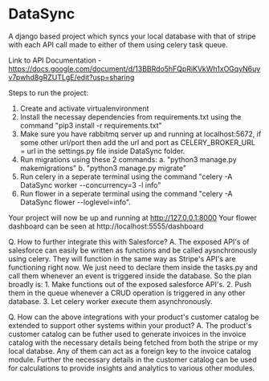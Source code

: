 # DataSync
A django based project which syncs your local database with that of stripe with each API call made to either of them using celery task queue.

Link to API Documentation - https://docs.google.com/document/d/13BBRdo5hFQpRiKVkWh1xOGqyN6uyv7pwhd8gRZUTLgE/edit?usp=sharing

Steps to run the project:
1. Create and activate virtualenvironment
2. Install the necessay dependencies from requirements.txt using the command "pip3 install -r requirements.txt"
3. Make sure you have rabbitmq server up and running at localhost:5672, if some other url/port then add the url and port as
   CELERY_BROKER_URL = url 
   in the settings.py file inside DataSync folder.
3. Run migrations using these 2 commands:
    a. "python3 manage.py makemigrations"
    b. "python3 manage.py migrate"
4. Run celery in a seperate terminal using the command "celery -A DataSync worker --concurrency=3 -l info"
5. Run flower in a seperate terminal using the command "celery -A DataSync flower --loglevel=info".

Your project will now be up and running at http://127.0.0.1:8000
Your flower dashboard can be seen at http://localhost:5555/dashboard

Q. How to further integrate this with Salesforce?
A. The exposed API's of salesforce can easily be written as functions and be called aysnchronously using celery.
   They will function in the same way as Stripe's API's are functioning right now. We just need to declare them
   inside the tasks.py and call them whenever an event is triggered inside the database. So the plan broadly is:
    1. Make functions out of the exposed salesforce API's.
    2. Push them in the queue whenever a CRUD operation is triggered in any other database.
    3. Let celery worker execute them asynchronously.

Q. How can the above integrations with your product's customer catalog be extended to support other systems within your product?
A. The product's customer catalog can be futher used to generate invoices in the invoice catalog with the necessary details being fetched 
   from both the stripe or my local databse. Any of them can act as a foreign key to the invoice catalog module. Further the necessary details in the customer catalog can be used for calculations to provide insights and analytics to various other modules.
